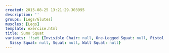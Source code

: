 ```yaml
---
created: 2015-08-25 13:21:29.303995
description: ''
groups: [Legs/Glutes]
muscles: [Legs]
template: exercise.html
title: Sumo Squat
variants: !!set {Invisible Chair: null, One-Legged Squat: null, Pistol Squat: null,
  Sissy Squat: null, Squat: null, Wall Squat: null}
---
```

